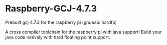 Raspberry-GCJ-4.7.3
===================

Prebuilt gcj 4.7.3 for the raspberry pi (gnueabi hardfp)

A cross compiler toolchain for the raspberry pi with java support! Build your java code natively with hard floating point support.
